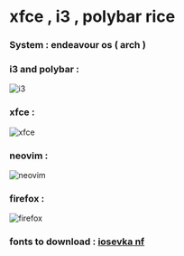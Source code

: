 # xfce , i3 , polybar rice

### System : endeavour os ( arch )


### i3 and polybar :

![i3](https://raw.githubusercontent.com/iamabhas/dotfiles/main/screenshots/i3andPolybar.png)

### xfce :

![xfce](https://raw.githubusercontent.com/iamabhas/dotfiles/main/screenshots/screenshot1.png)

### neovim :

![neovim](https://raw.githubusercontent.com/iamabhas/dotfiles/main/screenshots/nvim.png)

### firefox :

![firefox](https://raw.githubusercontent.com/iamabhas/dotfiles/main/screenshots/browser.png)

### fonts to download : [iosevka nf](https://www.nerdfonts.com/font-downloads)

